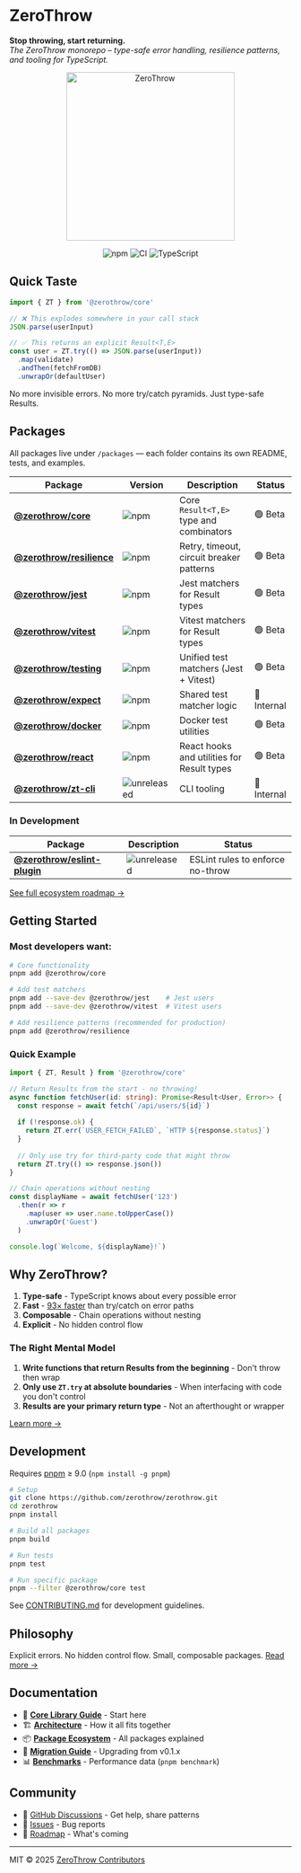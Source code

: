 # ZeroThrow

**Stop throwing, start returning.**  
*The ZeroThrow monorepo – type-safe error handling, resilience patterns, and tooling for TypeScript.*

<p align="center">
  <img src="https://raw.githubusercontent.com/flyingrobots/image-dump/refs/heads/main/optimized/marketing/brand/zerothrow-core.webp" alt="ZeroThrow" height="300" />
</p>

<p align="center">
  <img src="https://img.shields.io/npm/v/@zerothrow/core?label=core" alt="npm">
  <img src="https://github.com/zerothrow/zerothrow/actions/workflows/ci.yml/badge.svg" alt="CI">
  <img src="https://img.shields.io/badge/TypeScript-5.0%2B-blue" alt="TypeScript">
</p>

## Quick Taste

```typescript
import { ZT } from '@zerothrow/core'

// ❌ This explodes somewhere in your call stack
JSON.parse(userInput)

// ✅ This returns an explicit Result<T,E>
const user = ZT.try(() => JSON.parse(userInput))
  .map(validate)
  .andThen(fetchFromDB)
  .unwrapOr(defaultUser)
```

No more invisible errors. No more try/catch pyramids. Just type-safe Results.

## Packages

All packages live under `/packages` — each folder contains its own README, tests, and examples.

| Package | Version | Description | Status |
|---------|---------|-------------|--------|
| **[@zerothrow/core](packages/core)** | ![npm](https://img.shields.io/npm/v/@zerothrow/core) | Core `Result<T,E>` type and combinators | 🟢 Beta |
| **[@zerothrow/resilience](packages/resilience)** | ![npm](https://img.shields.io/npm/v/@zerothrow/resilience) | Retry, timeout, circuit breaker patterns | 🟢 Beta |
| **[@zerothrow/jest](packages/jest)** | ![npm](https://img.shields.io/npm/v/@zerothrow/jest) | Jest matchers for Result types | 🟢 Beta |
| **[@zerothrow/vitest](packages/vitest)** | ![npm](https://img.shields.io/npm/v/@zerothrow/vitest) | Vitest matchers for Result types | 🟢 Beta |
| **[@zerothrow/testing](packages/testing)** | ![npm](https://img.shields.io/npm/v/@zerothrow/testing) | Unified test matchers (Jest + Vitest) | 🟢 Beta |
| **[@zerothrow/expect](packages/expect)** | ![npm](https://img.shields.io/npm/v/@zerothrow/expect) | Shared test matcher logic | 🔧 Internal |
| **[@zerothrow/docker](packages/docker)** | ![npm](https://img.shields.io/npm/v/@zerothrow/docker) | Docker test utilities | 🟢 Beta |
| **[@zerothrow/react](packages/react)** | ![npm](https://img.shields.io/badge/npm-v0.1.1-brightgreen) | React hooks and utilities for Result types | 🟢 Beta |
| **[@zerothrow/zt-cli](packages/zt-cli)** | ![unreleased](https://img.shields.io/badge/npm-unreleased-lightgrey) | CLI tooling | 🔧 Internal |

### In Development

| Package | Description | Status |
|---------|-------------|--------|
| **[@zerothrow/eslint-plugin](packages/eslint-plugin)** | ![unreleased](https://img.shields.io/badge/npm-unreleased-lightgrey) | ESLint rules to enforce no-throw | 🚧 Alpha |

[See full ecosystem roadmap →](https://github.com/zerothrow/zerothrow/blob/main/ECOSYSTEM.md)

## Getting Started

### Most developers want:

```bash
# Core functionality
pnpm add @zerothrow/core

# Add test matchers
pnpm add --save-dev @zerothrow/jest    # Jest users
pnpm add --save-dev @zerothrow/vitest  # Vitest users

# Add resilience patterns (recommended for production)
pnpm add @zerothrow/resilience
```

### Quick Example

```typescript
import { ZT, Result } from '@zerothrow/core'

// Return Results from the start - no throwing!
async function fetchUser(id: string): Promise<Result<User, Error>> {
  const response = await fetch(`/api/users/${id}`)
  
  if (!response.ok) {
    return ZT.err(`USER_FETCH_FAILED`, `HTTP ${response.status}`)
  }
  
  // Only use try for third-party code that might throw
  return ZT.try(() => response.json())
}

// Chain operations without nesting
const displayName = await fetchUser('123')
  .then(r => r
    .map(user => user.name.toUpperCase())
    .unwrapOr('Guest')
  )

console.log(`Welcome, ${displayName}!`)
```

## Why ZeroThrow?

1. **Type-safe** - TypeScript knows about every possible error
2. **Fast** - [93× faster](https://github.com/zerothrow/zerothrow/tree/main/benchmarks) than try/catch on error paths
3. **Composable** - Chain operations without nesting
4. **Explicit** - No hidden control flow

### The Right Mental Model

1. **Write functions that return Results from the beginning** - Don't throw then wrap
2. **Only use `ZT.try` at absolute boundaries** - When interfacing with code you don't control
3. **Results are your primary return type** - Not an afterthought or wrapper

[Learn more →](https://github.com/zerothrow/zerothrow/tree/main/packages/core#why-results-not-throws)

## Development

Requires [pnpm](https://pnpm.io) ≥ 9.0 (`npm install -g pnpm`)

```bash
# Setup
git clone https://github.com/zerothrow/zerothrow.git
cd zerothrow
pnpm install

# Build all packages
pnpm build

# Run tests
pnpm test

# Run specific package
pnpm --filter @zerothrow/core test
```

See [CONTRIBUTING.md](CONTRIBUTING.md) for development guidelines.

## Philosophy

Explicit errors. No hidden control flow. Small, composable packages. [Read more →](https://github.com/zerothrow/zerothrow/tree/main/docs/philosophy.md)

## Documentation

- 📖 **[Core Library Guide](packages/core)** - Start here
- 🏗️ **[Architecture](https://github.com/zerothrow/zerothrow/tree/main/docs/architecture.md)** - How it all fits together
- 📦 **[Package Ecosystem](https://github.com/zerothrow/zerothrow/blob/main/ECOSYSTEM.md)** - All packages explained
- 🔄 **[Migration Guide](https://github.com/zerothrow/zerothrow/blob/main/packages/core/CHANGELOG.md#migration-guide)** - Upgrading from v0.1.x
- 📊 **[Benchmarks](https://github.com/zerothrow/zerothrow/tree/main/benchmarks)** - Performance data (`pnpm benchmark`)

## Community

- 💬 [GitHub Discussions](https://github.com/zerothrow/zerothrow/discussions) - Get help, share patterns
- 🐛 [Issues](https://github.com/zerothrow/zerothrow/issues) - Bug reports
- 🎯 [Roadmap](https://github.com/zerothrow/zerothrow/projects) - What's coming

---

MIT © 2025 [ZeroThrow Contributors](https://github.com/zerothrow/zerothrow/graphs/contributors)